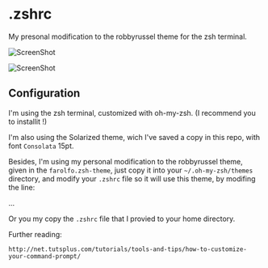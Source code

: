 .zshrc
======

My presonal modification to the robbyrussel theme for the zsh terminal.

![ScreenShot](https://raw.github.com/farolfo/.zshrc/blob/master/screen-samples/simple-sample.jpg)

![ScreenShot](https://raw.github.com/i-saumitra/Voice-controlled-MP3-Player/master/screen-samples/git-sample.jpg)

Configuration
-------------

I'm using the zsh terminal, customized with oh-my-zsh. (I recommend you to installit !)

I'm also using the Solarized theme, wich I've saved a copy in this repo, with font <code>Consolata</code> 15pt.

Besides, I'm using my personal modification to the robbyrussel theme, given in the <code>farolfo.zsh-theme</code>, just copy it into your <code>~/.oh-my-zsh/themes</code> directory, and modify your <code>.zshrc</code> file so it will use this theme, by modifing the line:

...

Or you my copy the <code>.zshrc</code> file that I provied to your home directory.

Further reading:

	http://net.tutsplus.com/tutorials/tools-and-tips/how-to-customize-your-command-prompt/
